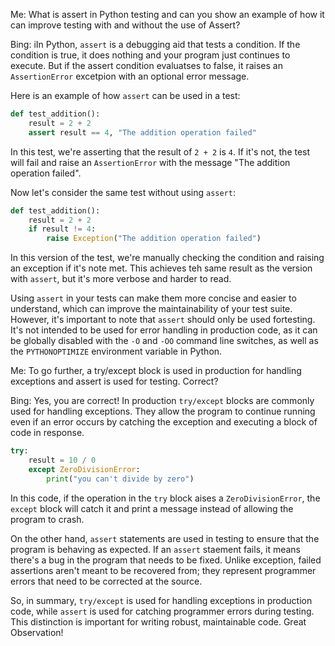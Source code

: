 Me:
What is assert in Python testing and can you show an example of how it can improve testing with and without the use of Assert?

Bing:
iIn Python, `assert` is a debugging aid that tests a condition. If the condition is true, it does nothing and your program just continues to execute. But if the assert condition evaluatses to false, it raises an `AssertionError` excetpion with an optional error message.

Here is an example of how `assert` can be used in a test:
```python
def test_addition():
    result = 2 + 2
    assert result == 4, "The addition operation failed"
```

In this test, we're asserting that the result of `2 + 2` is `4`. If it's not, the test will fail and raise an `AssertionError` with the message "The addition operation failed".

Now let's consider the same test without using `assert`:

```python
def test_addition():
    result = 2 + 2
    if result != 4:
        raise Exception("The addition operation failed")
```

In this version of the test, we're manually checking the condition and raising an exception if it's note met. This achieves teh same result as the version with `assert`, but it's more verbose and harder to read.

Using `assert` in your tests can make them more concise and easier to understand, which can improve the maintainability of your test suite. However, it's important to note that `assert` should only be used fortesting. It's not intended to be used for error handling in production code, as it can be globally disabled with the `-O` and `-OO` command line switches, as well as the `PYTHONOPTIMIZE` environment variable in Python.

Me:
To go further, a try/except block is used in production for handling exceptions and assert is used for testing. Correct?

Bing:
Yes, you are correct! In production `try/except` blocks are commonly used for handling exceptions. They allow the program to continue running even if an error occurs by catching the exception and executing a block of code in response.

```python
try:
    result = 10 / 0
    except ZeroDivisionError:
        print("you can't divide by zero")
```

In this code, if the operation in the `try` block aises a `ZeroDivisionError`, the `except` block will catch it and print a message instead of allowing the program to crash.

On the other hand, `assert` statements are used in testing to ensure that the program is behaving as expected. If an `assert` staement fails, it means there's a bug in the program that needs to be fixed. Unlike exception, failed assertions aren't meant to be recovered from; they represent programmer errors that need to be corrected at the source.

So, in summary, `try/except` is used for handling exceptions in production code, while `assert` is used for catching programmer errors during testing. This distinction is important for writing robust, maintainable code. Great Observation!